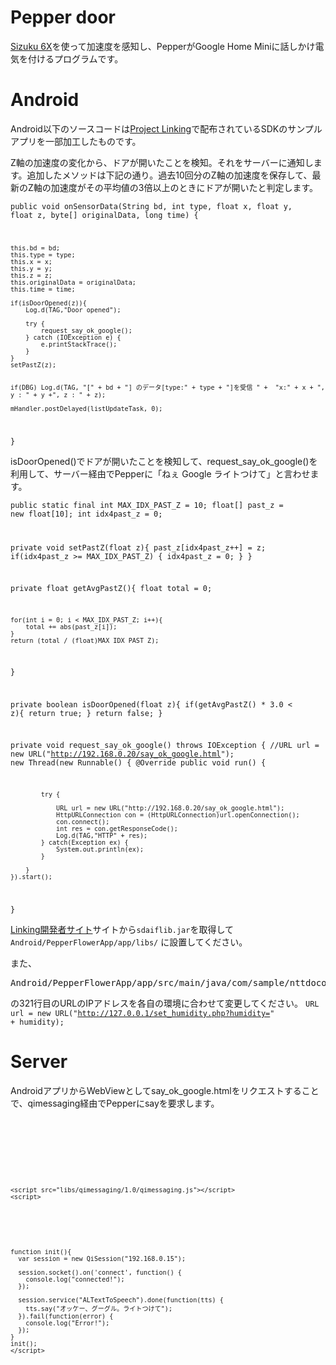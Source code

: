 # Pepper door

[Sizuku 6X](https://ssl.braveridge.com/store/html/products/detail.php?product_id=33)を使って加速度を感知し、PepperがGoogle Home Miniに話しかけ電気を付けるプログラムです。


# Android

Android以下のソースコードは[Project Linking](https://linkingiot.com/)で配布されているSDKのサンプルアプリを一部加工したものです。

Z軸の加速度の変化から、ドアが開いたことを検知。それをサーバーに通知します。追加したメソッドは下記の通り。過去10回分のZ軸の加速度を保存して、最新のZ軸の加速度がその平均値の3倍以上のときにドアが開いたと判定します。


<code>public void onSensorData(String bd, int type, float x, float y, float z,
                         byte[] originalData, long time) {

    this.bd = bd;
    this.type = type;
    this.x = x;
    this.y = y;
    this.z = z;
    this.originalData = originalData;
    this.time = time;

    if(isDoorOpened(z)){
        Log.d(TAG,"Door opened");

        try {
            request_say_ok_google();
        } catch (IOException e) {
            e.printStackTrace();
        }
    }
    setPastZ(z);


    if(DBG) Log.d(TAG, "[" + bd + "] のデータ[type:" + type + "]を受信 " +  "x:" + x + ", y : " + y +", z : " + z);

    mHandler.postDelayed(listUpdateTask, 0);
}</code>


isDoorOpened()でドアが開いたことを検知して、request_say_ok_google()を利用して、サーバー経由でPepperに「ねぇ Google ライトつけて」と言わせます。

<code>public static final int MAX_IDX_PAST_Z = 10;
float[] past_z = new float[10];
int idx4past_z = 0;

private void setPastZ(float z){
    past_z[idx4past_z++] = z;
    if(idx4past_z >= MAX_IDX_PAST_Z) {
        idx4past_z = 0;
    }
}

private float getAvgPastZ(){
    float total = 0;

    for(int i = 0; i < MAX_IDX_PAST_Z; i++){
        total += abs(past_z[i]);
    }
    return (total / (float)MAX_IDX_PAST_Z);
}

private boolean isDoorOpened(float z){
    if(getAvgPastZ() * 3.0 <  z){
        return true;
    }
    return false;
}

private void request_say_ok_google() throws IOException {
    //URL url = new URL("http://192.168.0.20/say_ok_google.html");
    new Thread(new Runnable() {
        @Override
        public void run() {
            
            try {

                URL url = new URL("http://192.168.0.20/say_ok_google.html");
                HttpURLConnection con = (HttpURLConnection)url.openConnection();
                con.connect();
                int res = con.getResponseCode();
                Log.d(TAG,"HTTP" + res);
            } catch(Exception ex) {
                System.out.println(ex);
            }

        }
    }).start();
}
</code>

[Linking開発者サイト](https://linkingiot.com/developer/index.html)サイトから<code>sdaiflib.jar</code>を取得して
<code>Android/PepperFlowerApp/app/libs/</code>
に設置してください。

また、
<pre>Android/PepperFlowerApp/app/src/main/java/com/sample/nttdocomo/android/linkingpairingdemo/pairing/SensorDemoActivity.java</pre>
の321行目のURLのIPアドレスを各自の環境に合わせて変更してください。
<code>URL url = new URL("http://127.0.0.1/set_humidity.php?humidity=" + humidity);</code>

# Server

AndroidアプリからWebViewとしてsay_ok_google.htmlをリクエストすることで、qimessaging経由でPepperにsayを要求します。

<code>
<!DOCTYPE html>
<html lang="ja">
  <head>
    <meta charset="utf-8">
    <title>Knockin on your door</title>

    <script src="libs/qimessaging/1.0/qimessaging.js"></script>
    <script>







    function init(){
      var session = new QiSession("192.168.0.15");

      session.socket().on('connect', function() {
        console.log("connected!");
      });

      session.service("ALTextToSpeech").done(function(tts) {
        tts.say("オッケー、グーグル。ライトつけて");
      }).fail(function(error) {
        console.log("Error!");
      });
    }
	init();
    </script>
</code>

